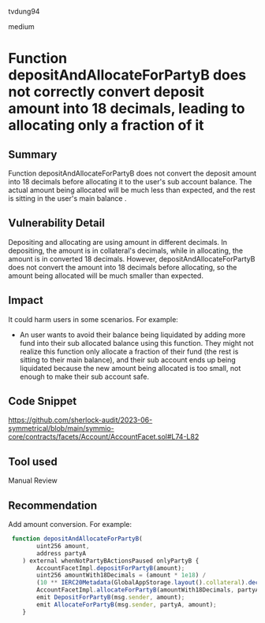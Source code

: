 tvdung94

medium

# Function depositAndAllocateForPartyB does not correctly convert deposit amount into 18 decimals, leading to allocating only a fraction of it

## Summary
Function depositAndAllocateForPartyB does not convert the deposit amount into 18 decimals before allocating it to the user's sub account balance. The actual amount being allocated will be much less than expected, and the rest is sitting in the user's main balance .
## Vulnerability Detail
Depositing and allocating  are using amount in different decimals. In depositing, the amount is in collateral's decimals, while in allocating, the amount is in converted 18 decimals.
However, depositAndAllocateForPartyB does not convert the amount into 18 decimals before allocating, so the amount being allocated will be much smaller than expected.
## Impact
It could harm users in some scenarios. 
For example:
- An user wants to avoid their balance being liquidated by adding more fund into their sub allocated balance using this function. They might not realize this function only allocate a fraction of their fund (the rest is sitting to their main balance), and their sub account ends up being liquidated because the new amount being allocated is too small, not enough to make their sub account safe. 
## Code Snippet
https://github.com/sherlock-audit/2023-06-symmetrical/blob/main/symmio-core/contracts/facets/Account/AccountFacet.sol#L74-L82
## Tool used

Manual Review

## Recommendation
Add amount conversion. For example:
```javascript
 function depositAndAllocateForPartyB(
        uint256 amount,
        address partyA
    ) external whenNotPartyBActionsPaused onlyPartyB {
        AccountFacetImpl.depositForPartyB(amount);
        uint256 amountWith18Decimals = (amount * 1e18) /
        (10 ** IERC20Metadata(GlobalAppStorage.layout().collateral).decimals());
        AccountFacetImpl.allocateForPartyB(amountWith18Decimals, partyA, true);
        emit DepositForPartyB(msg.sender, amount);
        emit AllocateForPartyB(msg.sender, partyA, amount);
    }
```